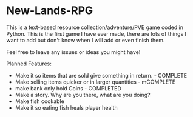 # New-Lands-RPG
This is a text-based resource collection/adventure/PVE game coded in Python. This is the first game I have ever made, there are lots of things I want to add but don't know when I will add or even finish them. 

Feel free to leave any issues or ideas you might have!


Planned Features:
- Make it so items that are sold give something in return. - COMPLETE
- Make selling items quicker or in larger quantities - mCOMPLETE
- make bank only hold Coins - COMPLETED
- Make a story. Why are you there, what are you doing?
- Make fish cookable
- Make it so eating fish heals player health